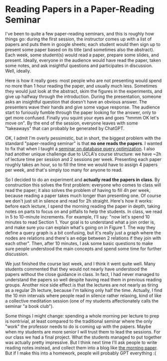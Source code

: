 # Reading Papers in a Paper-Reading Seminar

I've been to quite a few paper-reading seminars, and this is roughly how things go: during the first session, the instructor comes up with a list of papers and puts them in google sheets; each student would then sign up to present some paper based on its title (and sometimes also the abstract). Each week, some student(s) would read a paper, prepare some slides, and present. Ideally, everyone in the audience would have read the paper, taken some notes, and ask insightful questions and participates in discussion. Well, ideally. 

Here is how it really goes: most people who are not presenting would spend no more than 1 hour reading the paper, and usually much less. Sometimes they would just look at the abstract, skim the figures in the experiments, and give up halfway through the introduction. During the presentation, someone asks an insightful question that doesn't have an obvious answer. The presenters wave their hands and give some vague response. The audience start to furiously fumble through the paper looking for the answer, only to get more confused. Finally you squint your eyes and goes "hmmm OK let's move on".  By the end of the session, everyone leaves with some "takeaways" that can probably be generated by ChatGPT. 

OK, I admit I'm overly pessimistic, but in short, the biggest problem with the standard "paper-reading seminar" is that **no one reads the papers**. I wanted to fix that when I taught a [seminar on database query optimization](https://remy.wang/cs249qo/). I also had another unique challenge due to UCLA's course structure: we have ~2h of lecture time per session and 2 sessions per week. Presenting each paper roughly takes an hour, so to fill the time we would have to assign 4 papers per week, and that's simply too many for anyone to read. 

So I decided to do an experiment and **actually read the papers in class**. By construction this solves the first problem: everyone who comes to class will read the paper; it also solves the problem of having to fill 4h per week, because reading a paper takes much longer than presenting one. Of course we don't just sit in silence and read for 2h straight. Here's how it works: before each lecture, I spend the morning reading the paper in depth, taking notes on parts to focus on and pitfalls to help the students. In class, we read in 5 to 10-minute increments. For example, I'll say: "now let's spend 10 minutes to read Section 1. Your goal is to understand what a join order is, and make sure you can explain what's going on in Figure 1. The way they define a query graph is a bit confusing, but it's really just a graph where the nodes are relations and there's an edge between 2 relations if they join with each other". Then, after 10 minutes, I ask some basic questions to make sure people understood the main concepts and spend some time for further discussion. 

We just finished the course last week, and I think it went quite well. Many students commented that they would not nearly have understood the papers without the close guidance in class. In fact, I had never managed to understand the papers so well despite having read them in previous reading groups. Another nice side effect is that the lectures are not nearly as tiring as a regular 2h lecture, because I'm talking only half the time. Actually, I find the 10 min intervals where people read in silence rather relaxing, kind of like a collective meditation session (one of my students affectionately calls the seminar "a book club"). 

Some things I might change: spending a whole morning per lecture to prep is nontrivial, at least compared to the traditional seminar where the only "work" the professor needs to do is coming up with the papers. Maybe when my students are more senior I will trust them to lead the sessions. For our class we had a final project. What the students managed to put together was actually pretty impressive. But I think next time I'll ask people to write reading notes instead, and collect them into a blog like [the morning paper](https://web.archive.org/web/20250126130354/https://blog.acolyer.org/2021/02/08/the-ants-and-the-pheromones/). But if I make this into a homework, people will probably GPT everything :(
